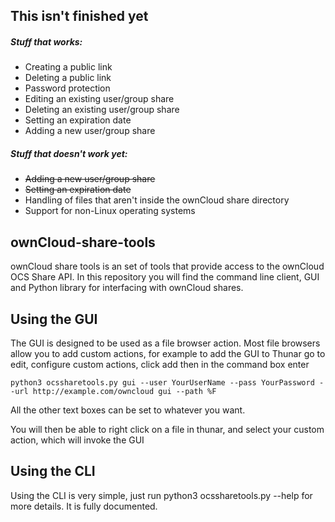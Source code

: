 ## This isn't finished yet
##### Stuff that works:
* Creating a public link
* Deleting a public link
* Password protection
* Editing an existing user/group share
* Deleting an existing user/group share
* Setting an expiration date
* Adding a new user/group share

##### Stuff that doesn't work yet:
* ~~Adding a new user/group share~~
* ~~Setting an expiration date~~
* Handling of files that aren't inside the ownCloud share directory
* Support for non-Linux operating systems

## ownCloud-share-tools

ownCloud share tools is an set of tools that provide access to the ownCloud OCS Share API. In this repository you will find the command line client, GUI and Python library for interfacing with ownCloud shares.

## Using the GUI

The GUI is designed to be used as a file browser action. Most file browsers allow you to add custom actions, for example to add the GUI to Thunar go to edit, configure custom actions, click add then in the command box enter

`python3 ocssharetools.py gui --user YourUserName --pass YourPassword --url http://example.com/owncloud gui --path %F`

All the other text boxes can be set to whatever you want.

You will then be able to right click on a file in thunar, and select your custom action, which will invoke the GUI

## Using the CLI
Using the CLI is very simple, just run python3 ocssharetools.py --help for more details. It is fully documented.
